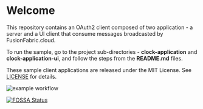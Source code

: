 # Welcome

This repository contains an OAuth2 client composed of two application - a server and a UI client that consume messages broadcasted by FusionFabric.cloud.

To run the sample, go to the project sub-directories - **clock-application** and **clock-application-ui**, and follow the steps from the **README.md** files.

These sample client applications are released under the MIT License. See [LICENSE](LICENSE) for details.

![example workflow](https://github.com/fusionfabric/ffdc-sample-event-notifications/actions/workflows/superlinter.yml/badge.svg)

[![FOSSA Status](https://app.fossa.com/api/projects/custom%2B24247%2Fgithub.com%2Ffusionfabric%2Fffdc-sample-event-notifications.svg?type=shield)](https://app.fossa.com/projects/custom%2B24247%2Fgithub.com%2Ffusionfabric%2Fffdc-sample-event-notifications?ref=badge_shield)